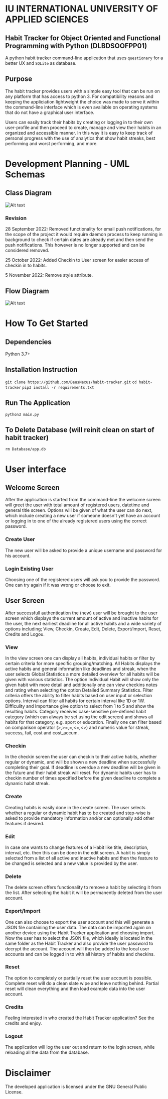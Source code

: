 # IU INTERNATIONAL UNIVERSITY OF APPLIED SCIENCES
## Habit Tracker for Object Oriented and Functional Programming with Python (DLBDSOOFPP01)
A python habit tracker command-line application that uses `questionary` for a better UX and `SQLite` as database.

## Purpose
The habit tracker provides users with a simple easy tool that can be run on any platform that has access to python 3.
For compatibility reasons and keeping the appliciation lightweight the choice was made to serve it within the command-line interface which is even available on operating systems that do not have a graphical user interface.

Users can easily track their habits by creating or logging in to their own user-profile and then proceed to create, manage and view their habits in an organized and accessible manner. In this way it is easy to keep track of personal progress with the use of analytics that show habit streaks, best performing and worst performing, and more.

# Development Planning - UML Schemas
## Class Diagram
![Alt text](Images/UML.jpg?raw=true "UML Class Diagram")
### Revision
28 September 2022: Removed functionality for email push notifications, for the scope of the project it would require daemon process to keep running in background to check if certain dates are already met and then send the push notifications. This however is no longer supported and can be considered removed.

25 October 2022: Added Checkin to User screen for easier access of checkin in to habits.

5 November 2022: Remove style attribute.
## Flow Diagram
![Alt text](Images/Flow-Diagram.jpg?raw=true "UML Flow Diagram")

# How To Get Started
## Dependencies
Python 3.7+
## Installation Instruction
`git clone https://github.com/DeusNexus/habit-tracker.git`
`cd habit-tracker`
`pip3 install -r requirements.txt`
## Run The Application
`python3 main.py`
## To Delete Database (will reinit clean on start of habit tracker)
`rm Database/app.db`

# User interface
## Welcome Screen
After the application is started from the command-line the welcome screen will greet the user with total amount of registered users, datetime and general title screen.
Options will be given of what the user can do next, which include creating a new user if someone doesn't yet have an account or logging in to one of the already registered users using the correct password.
### Create User
The new user will be asked to provide a unique username and password for his account.
### Login Existing User
Choosing one of the registered users will ask you to provide the password. One can try again if it was wrong or choose to exit.
## User Screen
After successfull authentication the (new) user will be brought to the user screen which displays the current amount of active and inactive habits for the user, the next earliest deadline for all active habits and a wide variety of options including; View, Checkin, Create, Edit, Delete, Export/Import, Reset, Credits and Logou.
### View
In the view screen one can display all habits, individual habits or filter by certain criteria for more specific grouping/matching.
All Habits displays the active habits and general information like deadlines and streak, when the user selects Global Statistics a more detailed overview for all habits will be given with various statistics.
The option Individual Habit will show only the given habit with more detail and additionally one can view checkins notes and rating when selecting the option Detailed Summary Statistics.
Filter criteria offers the ability to filter habits based on user input or selection options. Interval can filter all habits for certain interval like 1D or 1W. Difficulity and Importance give option to select from 1 to 5 and show the resulting habits. Category receives case-sensitive pre-defined habit category (which can always be set using the edit screen) and shows all habits for that category, e.g. sport or education. Finally one can filter based on comparison operator (>,>=,=,<=,<>) and numeric value for streak, success, fail, cost and cost_accum.
### Checkin
In the checkin screen the user can checkin to their active habits, whether regular or dynamic, and will be shown a new deadline when successfully completing their goal. If deadline is overdue a new deadline will be given in the future and their habit streak will reset. For dynamic habits user has to checkin number of times specified before the given deadline to complete a dynamic habit streak.
### Create
Creating habits is easily done in the create screen. The user selects whether a regular or dynamic habit has to be created and step-wise is asked to provide mandatory information and/or can optionally add other features if desired.
### Edit
In case one wants to change features of a Habit like title, description, interval, etc. then this can be done in the edit screen. A habit is simply selected from a list of all active and inactive habits and then the feature to be changed is selected and a new value is provided by the user.
### Delete
The delete screen offers functionality to remove a habit by selecting it from the list. After selecting the habit it will be permanently deleted from the user account.
### Export/Import
One can also choose to export the user account and this will generate a JSON file containing the user data. The data can be imported again on another device using the Habit Tracker application and choosing import. Now the user has to select the JSON file, which ideally is located in the same folder as the Habit Tracker and also provide the user password to decrypt the account. The account will then be added to the local user accounts and can be logged in to with all history of habits and checkins.
### Reset
The option to completely or partially reset the user account is possible. Complete reset will do a clean slate wipe and leave nothing behind. Partial reset will clean everything and then load example data into the user account.
### Credits
Feeling interested in who created the Habit Tracker application? See the credits and enjoy.
### Logout
The application will log the user out and return to the login screen, while reloading all the data from the database.

# Disclaimer
The developed application is licensed under the GNU General Public License.